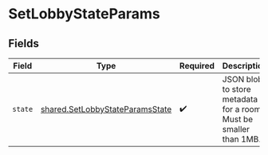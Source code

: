 # SetLobbyStateParams


## Fields

| Field                                                                              | Type                                                                               | Required                                                                           | Description                                                                        |
| ---------------------------------------------------------------------------------- | ---------------------------------------------------------------------------------- | ---------------------------------------------------------------------------------- | ---------------------------------------------------------------------------------- |
| `state`                                                                            | [shared.SetLobbyStateParamsState](../../models/shared/setlobbystateparamsstate.md) | :heavy_check_mark:                                                                 | JSON blob to store metadata for a room. Must be smaller than 1MB.                  |